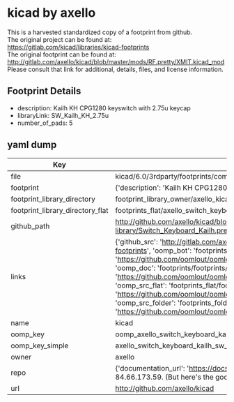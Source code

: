 # kicad by axello  
This is a harvested standardized copy of a footprint from github.  
The original project can be found at:  
https://gitlab.com/kicad/libraries/kicad-footprints  
The original footprint can be found at:
http://gitlab.com/axello/kicad/blob/master/mods/RF.pretty/XMIT.kicad_mod
Please consult that link for additional, details, files, and license information.  
## Footprint Details
* description: Kailh KH CPG1280 keyswitch with 2.75u keycap  
* libraryLink: SW_Kailh_KH_2.75u  
* number_of_pads: 5  
## yaml dump  
| Key | Value |  
| --- | --- |  
| file | kicad/6.0/3rdparty/footprints/com_github_perigoso_keyswitch-kicad-library/Switch_Keyboard_Kailh.pretty/SW_Kailh_KH_2.75u.kicad_mod |  
| footprint | {'description': 'Kailh KH CPG1280 keyswitch with 2.75u keycap', 'libraryLink': 'SW_Kailh_KH_2.75u', 'number_of_pads': 5} |  
| footprint_library_directory | footprint_library_owner/axello_kicad |  
| footprint_library_directory_flat | footprints_flat/axello_switch_keyboard_kailh_sw_kailh_kh_2_75u/working |  
| github_path | http://github.com/axello/kicad/blob/master/6.0/3rdparty/footprints/com_github_perigoso_keyswitch-kicad-library/Switch_Keyboard_Kailh.pretty/SW_Kailh_KH_2.75u.kicad_mod |  
| links | {'github_src': 'http://gitlab.com/axello/kicad/blob/master/mods/RF.pretty/XMIT.kicad_mod', 'github_src_repo': 'https://gitlab.com/kicad/libraries/kicad-footprints', 'oomp_bot': 'footprints/axello_switch_keyboard_kailh_sw_kailh_kh_2_75u/working', 'oomp_bot_github': 'https://github.com/oomlout/oomlout_oomp_footprint_bot/tree/main/footprints/axello_switch_keyboard_kailh_sw_kailh_kh_2_75u/working', 'oomp_doc': 'footprints/footprints/axello/Switch_Keyboard_Kailh/SW_Kailh_KH_2.75u/working/', 'oomp_doc_github': 'https://github.com/oomlout/oomlout_oomp_footprint_doc/tree/main/footprints/footprints/axello/Switch_Keyboard_Kailh/SW_Kailh_KH_2.75u/working', 'oomp_src_flat': 'footprints_flat/footprints_flat/axello_switch_keyboard_kailh_sw_kailh_kh_2_75u/working', 'oomp_src_flat_github': 'https://github.com/oomlout/oomlout_oomp_footprint_src/tree/main/footprints_flat/axello_switch_keyboard_kailh_sw_kailh_kh_2_75u/working', 'oomp_src_folder': 'footprints_folder/footprints_folder/axello/Switch_Keyboard_Kailh/SW_Kailh_KH_2.75u/working', 'oomp_src_folder_github': 'https://github.com/oomlout/oomlout_oomp_footprint_src/tree/main/footprints_folder/axello/Switch_Keyboard_Kailh/SW_Kailh_KH_2.75u/working'} |  
| name | kicad |  
| oomp_key | oomp_axello_switch_keyboard_kailh_sw_kailh_kh_2_75u |  
| oomp_key_simple | axello_switch_keyboard_kailh_sw_kailh_kh_2_75u |  
| owner | axello |  
| repo | {'documentation_url': 'https://docs.github.com/rest/overview/resources-in-the-rest-api#rate-limiting', 'message': "API rate limit exceeded for 84.66.173.59. (But here's the good news: Authenticated requests get a higher rate limit. Check out the documentation for more details.)"} |  
| url | http://github.com/axello/kicad |  

